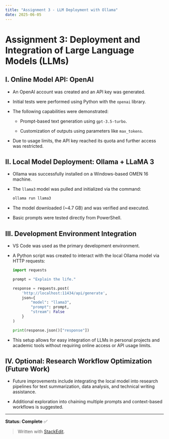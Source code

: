 ```yaml
---
title: "Assignment 3 - LLM Deployment with Ollama"
date: 2025-06-05
---
```


# Assignment 3: Deployment and Integration of Large Language Models (LLMs)

## I. Online Model API: OpenAI

-   An OpenAI account was created and an API key was generated.
    
-   Initial tests were performed using Python with the `openai` library.
    
-   The following capabilities were demonstrated:
    
    -   Prompt-based text generation using `gpt-3.5-turbo`.
        
    -   Customization of outputs using parameters like `max_tokens`.
        
-   Due to usage limits, the API key reached its quota and further access was restricted.
    

## II. Local Model Deployment: Ollama + LLaMA 3

-   Ollama was successfully installed on a Windows-based OMEN 16 machine.
    
-   The `llama3` model was pulled and initialized via the command:
    
    ```bash
    ollama run llama3
    
    ```
    
-   The model downloaded (~4.7 GB) and was verified and executed.
    
-   Basic prompts were tested directly from PowerShell.
    

## III. Development Environment Integration

-   VS Code was used as the primary development environment.
    
-   A Python script was created to interact with the local Ollama model via HTTP requests:
    
    ```python
    import requests
    
    prompt = "Explain the life."
    
    response = requests.post(
        'http://localhost:11434/api/generate',
        json={
            "model": "llama3",
            "prompt": prompt,
            "stream": False
        }
    )
    
    print(response.json()["response"])
    
    ```
    
-   This setup allows for easy integration of LLMs in personal projects and academic tools without requiring online access or API usage limits.
    

## IV. Optional: Research Workflow Optimization (Future Work)

-   Future improvements include integrating the local model into research pipelines for text summarization, data analysis, and technical writing assistance.
    
-   Additional exploration into chaining multiple prompts and context-based workflows is suggested.
    

----------

**Status: Complete** ✅

> Written with [StackEdit](https://stackedit.io/).
